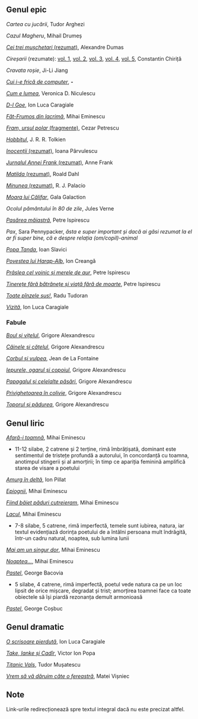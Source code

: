 ## Genul epic

*Cartea cu jucării*, Tudor Arghezi

*Cazul Magheru*, Mihail Drumeș

[*Cei trei mușchetari* (rezumat)](https://ro.wikipedia.org/wiki/Cei_trei_mu%C8%99chetari#Povestea), Alexandre Dumas

*Cireșarii* (rezumate): [vol. 1](https://www.referat.ro/referate/Ciresarii_vol_I_5939.html), [vol. 2](https://www.referat.ro/referate/Ciresarii_vol_I_5939.html), [vol. 3](https://www.referat.ro/referate/Ciresarii___volumul_III_1432.html), [vol. 4](https://www.referat.ro/referate/Ciresarii_IV___Constantin_Chirita_1433.html), [vol. 5](https://www.referat.ro/referate/Ciresarii___volumul_V_1434.html), Constantin Chiriță

*Cravata roșie*, Ji-Li Jiang

[*Cui i-e frică de computer*](https://docplayer.ro/116279959-Cui-i-e-fric%C4%83-de-computer.html), **-**

[*Cum e lumea*](https://manuale.edu.ro/manuale/Clasa%20a%20VII-a/Limba%20si%20literatura%20romana/U0MgQVJUIEtMRVRUIFNS/#book/u1-10-11), Veronica D. Niculescu

[*D-l Goe*](https://ro.wikisource.org/wiki/D-l_Goe), Ion Luca Caragiale

[*Făt-Frumos din lacrimă*](https://www.povesti-pentru-copii.com/mihai-eminescu/fat-frumos-din-lacrima.html), Mihai Eminescu

[*Fram, ursul polar* (fragmente)](http://e-povesti.ro/povesti/fram_ursul_polar/), Cezar Petrescu

[*Hobbitul*](https://www.bookstyle.ro/hobbitul-jrr-tolkien-editura-rao-carte-ilustrata-de-jemima-catlin/), J. R. R. Tolkien

[*Inocenții* (rezumat)](http://lecturile-emei.blogspot.com/2017/05/inocentii-ioana-parvulescu.html), Ioana Pârvulescu

[*Jurnalul Annei Frank* (rezumat)](https://ro.wikipedia.org/wiki/Jurnalul_Annei_Frank#Rezumat), Anne Frank

[*Matilda* (rezumat)](https://www.bookstyle.ro/matilda-de-roald-dahl-rezumat-carte/), Roald Dahl

[*Minunea* (rezumat)](http://teodoraleon.blogspot.com/2013/12/despre-minunea-de-r-j-palacio.html), R. J. Palacio

[*Moara lui Călifar*](https://manuale.edu.ro/manuale/Clasa%20a%20VII-a/Limba%20si%20literatura%20romana/U0MgQVJUIEtMRVRUIFNS/#book/u4-114-115), Gala Galaction

*Ocolul pământului în 80 de zile*, Jules Verne

[*Pasărea măiastră*](https://www.povesti-pentru-copii.com/petre-ispirescu/pasarea-maiastra.html), Petre Ispirescu

*Pax*, Sara Pennypacker, *ăsta e super important și dacă ai găsi rezumat la el ar fi super bine, că e despre relația (om/copil)-animal*

[*Popa Tanda*](https://manuale.edu.ro/manuale/Clasa%20a%20VII-a/Limba%20si%20literatura%20romana/U0MgQVJUIEtMRVRUIFNS/#book/u2-46-47), Ioan Slavici

[*Povestea lui Harap-Alb*](https://ro.wikisource.org/wiki/Povestea_lui_Harap-Alb), Ion Creangă

[*Prâslea cel voinic și merele de aur*](https://ro.wikisource.org/wiki/Pr%C3%A2slea_cel_voinic_%C8%99i_merele_de_aur), Petre Ispirescu

[*Tinerețe fără bătrânețe și viață fără de moarte*](https://www.povesti-pentru-copii.com/petre-ispirescu/tinerete-fara-batranete-si-viata-fara-de-moarte.html), Petre Ispirescu

[*Toate pînzele sus!*](https://ro.wikipedia.org/wiki/Toate_p%C3%A2nzele_sus!#Rezumat), Radu Tudoran

[*Vizită*](https://ro.wikisource.org/wiki/Vizit%C4%83...), Ion Luca Caragiale

### Fabule

[*Boul și vițelul*](https://www.povesti-pentru-copii.com/fabule/grigore-alexandrescu/boul-si-vitelul.html), Grigore Alexandrescu

[*Câinele și cățelul*](https://www.versuri.ro/versuri/grigore-alexandrescu-cainele-si-catelul-_vc77.html#), Grigore Alexandrescu

[*Corbul și vulpea*](https://www.povesti-pentru-copii.com/fabule/la-fontaine/corbul-si-vulpea.html), Jean de La Fontaine

[*Iepurele, ogarul și copoiul*](https://ro.wikisource.org/wiki/Iepurele,_ogarul_%C8%99i_copoiul), Grigore Alexandrescu

[*Papagalul și celelalte păsări*](https://www.povesti-pentru-copii.com/fabule/grigore-alexandrescu/papagalul-si-celelalte-pasari.html), Grigore Alexandrescu

[*Privighetoarea în colivie*](https://www.povesti-pentru-copii.com/fabule/grigore-alexandrescu/privighetoarea-in-colivie.html), Grigore Alexandrescu

[*Toporul și pădurea*](https://www.povesti-pentru-copii.com/fabule/grigore-alexandrescu/toporul-si-padurea.html), Grigore Alexandrescu

## Genul liric

[*Afară-i toamnă*](https://www.versuri.ro/versuri/mihai-eminescu-afara-i-toamna-_yky1.html#), Mihai Eminescu
- 11-12 silabe, 2 catrene și 2 terține, rimă îmbrățișată, dominant este sentimentul de tristețe profundă a autorului, în concordanță cu toamna, anotimpul stingerii și al amorțirii; în timp ce apariția feminină amplifică starea de visare a poetului

[*Amurg în deltă*](https://www.versuri.ro/versuri/ion-pillat-amurg-in-delta-_sw67.html#), Ion Pillat

[*Epiognii*](http://www.romanianvoice.com/poezii/poezii/epigonii.php), Mihai Eminescu

[*Fiind băiet păduri cutreieram*](https://ro.wikisource.org/wiki/Fiind_b%C4%83iet_p%C4%83duri_cutreieram), Mihai Eminescu

[*Lacul*](https://ro.wikisource.org/wiki/Lacul_(Eminescu)), Mihai Eminescu
- 7-8 silabe, 5 catrene, rimă imperfectă, temele sunt iubirea, natura, iar textul evidențiază dorința poetului de a întâlni persoana mult îndrăgită, într-un cadru natural, noaptea, sub lumina lunii

[*Mai am un singur dor*](http://www.romanianvoice.com/poezii/poezii/singurdor.php), Mihai Eminescu

[*Noaptea...*](http://www.romanianvoice.com/poezii/poezii/noaptea.php), Mihai Eminescu

[*Pastel*](https://www.poezie.ro/index.php/poetry/20171/Pastel), George Bacovia
- 5 silabe, 4 catrene, rimă imperfectă, poetul vede natura ca pe un loc lipsit de orice mișcare, degradat și trist; amorțirea toamnei face ca toate obiectele să își piardă rezonanța demult armonioasă

[*Pastel*](https://poeziisiversuri.com/george-cosbuc/pastel-3/), George Coșbuc

## Genul dramatic

[*O scrisoare pierdută*](https://ro.wikisource.org/wiki/O_scrisoare_pierdut%C4%83), Ion Luca Caragiale

[*Take, Ianke și Cadîr*](https://ro.wikisource.org/wiki/Take,_Ianke_%C8%99i_Cad%C3%A2r), Victor Ion Popa

[*Titanic Vals*](https://pdfcoffee.com/titanic-vals-completpdf-pdf-free.html), Tudor Mușatescu

[*Vrem să vă dăruim câte o fereastră*](https://manuale.edu.ro/manuale/Clasa%20a%20VII-a/Limba%20si%20literatura%20romana/U0MgQVJUIEtMRVRUIFNS/#book/u5-154-155), Matei Vișniec

## Note

Link-urile redirecționează spre textul integral dacă nu este precizat altfel.
